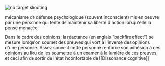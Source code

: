 ![no target shooting](target_shooting.jpg)

mécanisme de défense psychologique (souvent inconscient) mis en oeuvre par une personne qui tente de maintenir sa liberté d'action lorsqu'elle la pense menacée.

Dans le cadre des opinions, la réactance (en anglais "backfire effect") se mesure lorsqu'on soumet des preuves qui vont à l'inverse des opinions d'une personne. Assez souvent cette personne renforce son adhésion à ces opinions au lieu de les soumettre à un examen à la lumière de ces preuves, et ceci afin de sortir de l'état inconfortable de [[Dissonance cognitive]]